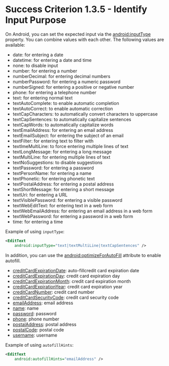 # Success Criterion 1.3.5 - Identify Input Purpose

On Android, you can set the expected input via the [android:inputType](https://developer.android.com/reference/android/widget/TextView.html#attr_android:inputType) property. You can combine values with each other. The following values are available:

- date: for entering a date
- datetime: for entering a date and time
- none: to disable input
- number: for entering a number
- numberDecimal: for entering decimal numbers
- numberPassword: for entering a numeric password
- numberSigned: for entering a positive or negative number
- phone: for entering a telephone number
- text: for entering normal text
- textAutoComplete: to enable automatic completion
- textAutoCorrect: to enable automatic correction
- textCapCharacters: to automatically convert characters to uppercase
- textCapSentences: to automatically capitalize sentences
- textCapWords: to automatically capitalize words
- textEmailAddress: for entering an email address
- textEmailSubject: for entering the subject of an email
- textFilter: for entering text to filter with
- textImeMultiLine: to force entering multiple lines of text
- textLongMessage: for entering a long message
- textMultiLine: for entering multiple lines of text
- textNoSuggestions: to disable suggestions
- textPassword: for entering a password
- textPersonName: for entering a name
- textPhonetic: for entering phonetic text
- textPostalAddress: for entering a postal address
- textShortMessage: for entering a short message
- textUri: for entering a URL
- textVisiblePassword: for entering a visible password
- textWebEditText: for entering text in a web form
- textWebEmailAddress: for entering an email address in a web form
- textWebPassword: for entering a password in a web form
- time: for entering a time

Example of using `inputType`:

```xml
<EditText
    android:inputType="text|textMultiLine|textCapSentences" />
```

In addition, you can use the [android:optimizeForAutoFill](https://developer.android.com/reference/android/R.styleable#View_autofillHints) attribute to enable autofill.

- [creditCardExpirationDate](https://developer.android.com/reference/android/view/View#AUTOFILL_HINT_CREDIT_CARD_EXPIRATION_DATE): auto-fillcredit card expiration date
- [creditCardExpirationDay](https://developer.android.com/reference/android/view/View#AUTOFILL_HINT_CREDIT_CARD_EXPIRATION_DAY): credit card expiration day
- [creditCardExpirationMonth](https://developer.android.com/reference/android/view/View#AUTOFILL_HINT_CREDIT_CARD_EXPIRATION_MONTH): credit card expiration month
- [creditCardExpirationYear](https://developer.android.com/reference/android/view/View#AUTOFILL_HINT_CREDIT_CARD_EXPIRATION_YEAR): credit card expiration year
- [creditCardNumber](https://developer.android.com/reference/android/view/View#AUTOFILL_HINT_CREDIT_CARD_NUMBER): credit card number
- [creditCardSecurityCode](https://developer.android.com/reference/android/view/View#AUTOFILL_HINT_CREDIT_CARD_SECURITY_CODE): credit card security code
- [emailAddress](https://developer.android.com/reference/android/view/View#AUTOFILL_HINT_EMAIL_ADDRESS): email address
- [name](https://developer.android.com/reference/android/view/View#AUTOFILL_HINT_NAME): name
- [password](https://developer.android.com/reference/android/view/View#AUTOFILL_HINT_PASSWORD): password
- [phone](https://developer.android.com/reference/android/view/View#AUTOFILL_HINT_PHONE): phone number
- [postalAddress](https://developer.android.com/reference/android/view/View#AUTOFILL_HINT_POSTAL_ADDRESS): postal address
- [postalCode](https://developer.android.com/reference/android/view/View#AUTOFILL_HINT_POSTAL_CODE): postal code
- [username](https://developer.android.com/reference/android/view/View#AUTOFILL_HINT_USERNAME): username

Example of using `autofillHints`:

```xml
<EditText
    android:autofillHints="emailAddress" />
```
